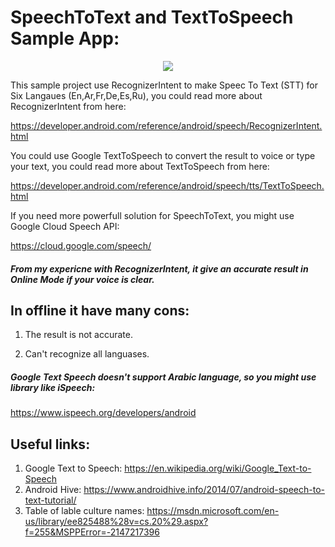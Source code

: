 # SpeechToText and TextToSpeech Sample App:



<p align="center">
  <img src="https://user-images.githubusercontent.com/30336005/35771314-60d7826a-0933-11e8-9201-2e996eae0ffd.png"/>
</p>

This sample project use RecognizerIntent to make Speec To Text (STT) for Six Langaues (En,Ar,Fr,De,Es,Ru), you could read more about RecognizerIntent from here:

https://developer.android.com/reference/android/speech/RecognizerIntent.html

You could use Google TextToSpeech to convert the result to voice or type your text, you could read more about TextToSpeech from here:

https://developer.android.com/reference/android/speech/tts/TextToSpeech.html

If you need more powerfull solution for SpeechToText, you might use Google Cloud Speech API:

https://cloud.google.com/speech/

##### From my expericne with RecognizerIntent, it give an accurate result in Online Mode if your voice is clear.

In offline it have many cons:
------

1. The result is not accurate.

2. Can't recognize all languases.


##### Google Text Speech doesn't support Arabic language, so you might use library like iSpeech:

https://www.ispeech.org/developers/android

Useful links:
-------

1. Google Text to Speech:
https://en.wikipedia.org/wiki/Google_Text-to-Speech
2. Android Hive:
https://www.androidhive.info/2014/07/android-speech-to-text-tutorial/
3. Table of lable culture names:
https://msdn.microsoft.com/en-us/library/ee825488%28v=cs.20%29.aspx?f=255&MSPPError=-2147217396

